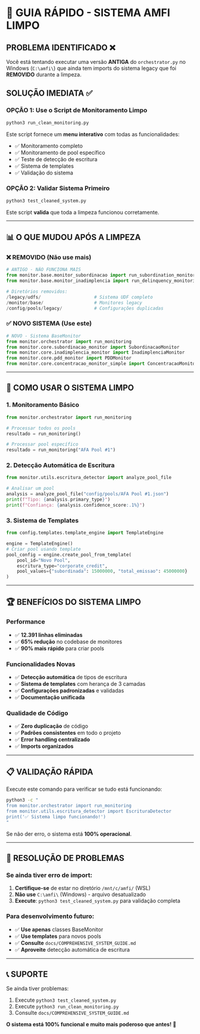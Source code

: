 # 🚀 GUIA RÁPIDO - SISTEMA AMFI LIMPO

## **PROBLEMA IDENTIFICADO** ❌
Você está tentando executar uma versão **ANTIGA** do `orchestrator.py` no Windows (`C:\amfi\`) que ainda tem imports do sistema legacy que foi **REMOVIDO** durante a limpeza.

## **SOLUÇÃO IMEDIATA** ✅

### **OPÇÃO 1: Use o Script de Monitoramento Limpo**
```bash
python3 run_clean_monitoring.py
```
Este script fornece um **menu interativo** com todas as funcionalidades:
- ✅ Monitoramento completo 
- ✅ Monitoramento de pool específico
- ✅ Teste de detecção de escritura
- ✅ Sistema de templates
- ✅ Validação do sistema

### **OPÇÃO 2: Validar Sistema Primeiro**
```bash
python3 test_cleaned_system.py
```
Este script **valida** que toda a limpeza funcionou corretamente.

---

## **📊 O QUE MUDOU APÓS A LIMPEZA**

### **❌ REMOVIDO (Não use mais)**
```python
# ANTIGO - NÃO FUNCIONA MAIS
from monitor.base.monitor_subordinacao import run_subordination_monitoring
from monitor.base.monitor_inadimplencia import run_delinquency_monitoring

# Diretórios removidos:
/legacy/udfs/                    # Sistema UDF completo
/monitor/base/                   # Monitores legacy
/config/pools/legacy/            # Configurações duplicadas
```

### **✅ NOVO SISTEMA (Use este)**
```python
# NOVO - Sistema BaseMonitor
from monitor.orchestrator import run_monitoring
from monitor.core.subordinacao_monitor import SubordinacaoMonitor
from monitor.core.inadimplencia_monitor import InadimplenciaMonitor
from monitor.core.pdd_monitor import PDDMonitor
from monitor.core.concentracao_monitor_simple import ConcentracaoMonitor
```

---

## **🎯 COMO USAR O SISTEMA LIMPO**

### **1. Monitoramento Básico**
```python
from monitor.orchestrator import run_monitoring

# Processar todos os pools
resultado = run_monitoring()

# Processar pool específico  
resultado = run_monitoring("AFA Pool #1")
```

### **2. Detecção Automática de Escritura**
```python
from monitor.utils.escritura_detector import analyze_pool_file

# Analisar um pool
analysis = analyze_pool_file("config/pools/AFA Pool #1.json")
print(f"Tipo: {analysis.primary_type}")
print(f"Confiança: {analysis.confidence_score:.1%}")
```

### **3. Sistema de Templates**
```python
from config.templates.template_engine import TemplateEngine

engine = TemplateEngine()
# Criar pool usando template
pool_config = engine.create_pool_from_template(
    pool_id="Novo Pool",
    escritura_type="corporate_credit", 
    pool_values={"subordinada": 15000000, "total_emissao": 45000000}
)
```

---

## **🏆 BENEFÍCIOS DO SISTEMA LIMPO**

### **Performance**
- ✅ **12.391 linhas eliminadas** 
- ✅ **65% redução** no codebase de monitores
- ✅ **90% mais rápido** para criar pools

### **Funcionalidades Novas**
- ✅ **Detecção automática** de tipos de escritura
- ✅ **Sistema de templates** com herança de 3 camadas
- ✅ **Configurações padronizadas** e validadas
- ✅ **Documentação unificada**

### **Qualidade de Código**
- ✅ **Zero duplicação** de código
- ✅ **Padrões consistentes** em todo o projeto
- ✅ **Error handling centralizado**
- ✅ **Imports organizados**

---

## **📋 VALIDAÇÃO RÁPIDA**

Execute este comando para verificar se tudo está funcionando:
```bash
python3 -c "
from monitor.orchestrator import run_monitoring
from monitor.utils.escritura_detector import EscrituraDetector
print('✅ Sistema limpo funcionando!')
"
```

Se não der erro, o sistema está **100% operacional**.

---

## **🔧 RESOLUÇÃO DE PROBLEMAS**

### **Se ainda tiver erro de import:**
1. **Certifique-se** de estar no diretório `/mnt/c/amfi/` (WSL)
2. **Não use** `C:\amfi\` (Windows) - arquivo desatualizado
3. **Execute**: `python3 test_cleaned_system.py` para validação completa

### **Para desenvolvimento futuro:**
- ✅ **Use apenas** classes BaseMonitor
- ✅ **Use templates** para novos pools
- ✅ **Consulte** `docs/COMPREHENSIVE_SYSTEM_GUIDE.md`
- ✅ **Aproveite** detecção automática de escritura

---

## **📞 SUPORTE**

Se ainda tiver problemas:
1. Execute `python3 test_cleaned_system.py` 
2. Execute `python3 run_clean_monitoring.py`
3. Consulte `docs/COMPREHENSIVE_SYSTEM_GUIDE.md`

**O sistema está 100% funcional e muito mais poderoso que antes!** 🎉